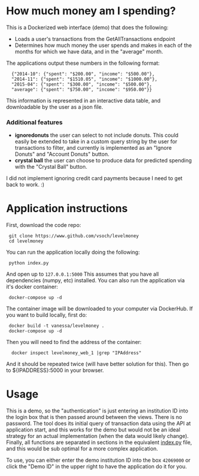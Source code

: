 # How much money am I spending?

This is a Dockerized web interface (demo) that does the following:

- Loads a user's transactions from the GetAllTransactions endpoint
- Determines how much money the user spends and makes in each of the months for which we have data, and in the "average" month.

The applications output these numbers in the following format:


      {"2014-10": {"spent": "$200.00", "income": "$500.00"},
      "2014-11": {"spent": "$1510.05", "income": "$1000.00"},
      "2015-04": {"spent": "$300.00", "income": "$500.00"},
      "average": {"spent": "$750.00", "income": "$950.00"}}

This information is represented in an interactive data table, and downloadable by the user as a json file.

### Additional features
- **ignoredonuts** the user can select to not include donuts. This could easily be extended to take in a custom query string by the user for transactions to filter, and currently is implemented as an "Ignore Donuts" and "Account Donuts" button.
- **crystal ball** the user can choose to produce data for predicted spending with the "Crystal Ball" button.

I did not implement ignoring credit card payments because I need to get back to work. :)


# Application instructions

First, download the code repo:

     git clone https://www.github.com/vsoch/levelmoney
     cd levelmoney

You can run the application locally doing the following:

     python index.py

And open up to `127.0.0.1:5000` This assumes that you have all dependencies (numpy, etc) installed. You can also run the application via it's docker container:

     docker-compose up -d

The container image will be downloaded to your computer via DockerHub. If you want to build locally, first do:

     docker build -t vanessa/levelmoney . 
     docker-compose up -d 

Then you will need to find the address of the container:

      docker inspect levelmoney_web_1 |grep "IPAddress"

And it should be repeated twice (will have better solution for this). Then go to ${IPADDRESS}:5000 in your browser.


# Usage

This is a demo, so the "authentication" is just entering an institution ID into the login box that is then passed around between the views. There is no password. The tool does its initial query of transaction data using the API at application start, and this works for the demo but would not be an ideal strategy for an actual implementation (when the data would likely change). Finally, all functions are separated in sections in the equivalent [index.py](index.py) file, and this would be sub optimal for a more complex application.

To use, you can either enter the demo institution ID into the box `42069000` or click the "Demo ID" in the upper right to have the application do it for you.
